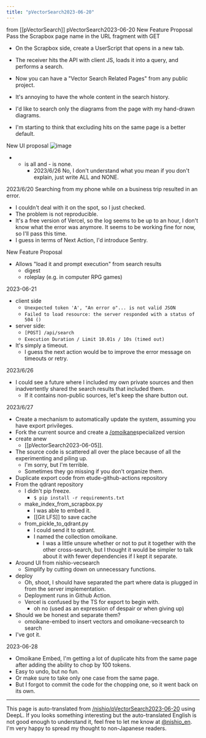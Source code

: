 ```yaml
---
title: "pVectorSearch2023-06-20"
---
```


from [[pVectorSearch]]
pVectorSearch2023-06-20
New Feature Proposal
Pass the Scrapbox page name in the URL fragment with GET
- On the Scrapbox side, create a UserScript that opens in a new tab.
- The receiver hits the API with client JS, loads it into a query, and performs a search.
- Now you can have a "Vector Search Related Pages" from any public project.
- It's annoying to have the whole content in the search history.

- I'd like to search only the diagrams from the page with my hand-drawn diagrams.
- I'm starting to think that excluding hits on the same page is a better default.

New UI proposal
![image](https://gyazo.com/6e99c7cd8a3697961f317e54a3ffb928/thumb/1000)
- + is all and - is none.
    - 2023/6/26 No, I don't understand what you mean if you don't explain, just write ALL and NONE.

2023/6/20
Searching from my phone while on a business trip resulted in an error.
- I couldn't deal with it on the spot, so I just checked.
- The problem is not reproducible.
- It's a free version of Vercel, so the log seems to be up to an hour, I don't know what the error was anymore.
It seems to be working fine for now, so I'll pass this time.
- I guess in terms of Next Action, I'd introduce Sentry.

New Feature Proposal
- Allows "load it and prompt execution" from search results
    - digest
    - roleplay (e.g. in computer RPG games)

2023-06-21
- client side
    - `Unexpected token 'A', "An error o"... is not valid JSON`
    - `Failed to load resource: the server responded with a status of 504 ()`
- server side:
    - `[POST] /api/search`
    - `Execution Duration / Limit 10.01s / 10s (timed out)`
- It's simply a timeout.
    - I guess the next action would be to improve the error message on timeouts or retry.

2023/6/26
- I could see a future where I included my own private sources and then inadvertently shared the search results that included them.
    - If it contains non-public sources, let's keep the share button out.

2023/6/27
- Create a mechanism to automatically update the system, assuming you have export privileges.
- Fork the current source and create a [/omoikane](https://scrapbox.io/omoikane)specialized version
- create anew
    - [[pVectorSearch2023-06-05]].
- The source code is scattered all over the place because of all the experimenting and piling up.
    - I'm sorry, but I'm terrible.
    - Sometimes they go missing if you don't organize them.
- Duplicate export code from etude-github-actions repository
- From the qdrant repository
    - I didn't pip freeze.
        - `$ pip install -r requirements.txt `
    - make_index_from_scrapbox.py
        - I was able to embed it.
        - [[Git LFS]] to save cache
    - from_pickle_to_qdrant.py
        - I could send it to qdrant.
        - I named the collection omoikane.
            - I was a little unsure whether or not to put it together with the other cross-search, but I thought it would be simpler to talk about it with fewer dependencies if I kept it separate.
- Around UI from nishio-vecsearch
    - Simplify by cutting down on unnecessary functions.
- deploy
    - Oh, shoot, I should have separated the part where data is plugged in from the server implementation.
    - Deployment runs in Github Action.
    - Vercel is confused by the TS for export to begin with.
        - oh no (used as an expression of despair or when giving up)
- Should we be honest and separate them?
    - omoikane-embed to insert vectors and omoikane-vecsearch to search
- I've got it.

2023-06-28
- Omoikane Embed, I'm getting a lot of duplicate hits from the same page after adding the ability to chop by 100 tokens.
- Easy to undo, but no fun.
- Or make sure to take only one case from the same page.
- But I forgot to commit the code for the chopping one, so it went back on its own.


---
This page is auto-translated from [/nishio/pVectorSearch2023-06-20](https://scrapbox.io/nishio/pVectorSearch2023-06-20) using DeepL. If you looks something interesting but the auto-translated English is not good enough to understand it, feel free to let me know at [@nishio_en](https://twitter.com/nishio_en). I'm very happy to spread my thought to non-Japanese readers.